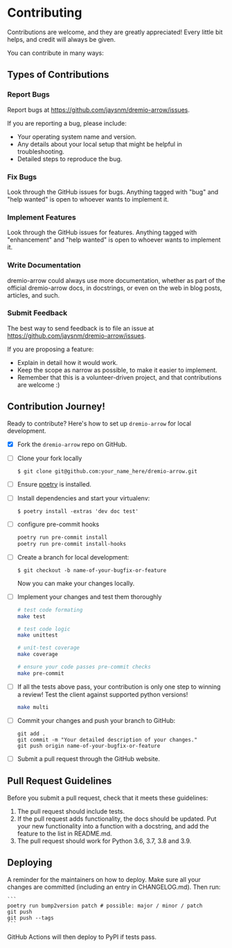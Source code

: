 # Contributing

Contributions are welcome, and they are greatly appreciated! Every little bit
helps, and credit will always be given.

You can contribute in many ways:

## Types of Contributions

### Report Bugs

Report bugs at https://github.com/jaysnm/dremio-arrow/issues.

If you are reporting a bug, please include:

* Your operating system name and version.
* Any details about your local setup that might be helpful in troubleshooting.
* Detailed steps to reproduce the bug.

### Fix Bugs

Look through the GitHub issues for bugs. Anything tagged with "bug" and "help
wanted" is open to whoever wants to implement it.

### Implement Features

Look through the GitHub issues for features. Anything tagged with "enhancement"
and "help wanted" is open to whoever wants to implement it.

### Write Documentation

dremio-arrow could always use more documentation, whether as part of the
official dremio-arrow docs, in docstrings, or even on the web in blog posts,
articles, and such.

### Submit Feedback

The best way to send feedback is to file an issue at https://github.com/jaysnm/dremio-arrow/issues.

If you are proposing a feature:

* Explain in detail how it would work.
* Keep the scope as narrow as possible, to make it easier to implement.
* Remember that this is a volunteer-driven project, and that contributions
  are welcome :)

## Contribution Journey!

Ready to contribute? Here's how to set up `dremio-arrow` for local development.

- [x] Fork the `dremio-arrow` repo on GitHub.
- [ ] Clone your fork locally

    ```
    $ git clone git@github.com:your_name_here/dremio-arrow.git
    ```

- [ ] Ensure [poetry](https://python-poetry.org/docs/master/#installation) is installed.
- [ ] Install dependencies and start your virtualenv:

    ```
    $ poetry install -extras 'dev doc test'
    ```

- [ ] configure pre-commit hooks

    ```bash
    poetry run pre-commit install
    poetry run pre-commit install-hooks
    ```

- [ ] Create a branch for local development:

    ```
    $ git checkout -b name-of-your-bugfix-or-feature
    ```

    Now you can make your changes locally.

- [ ] Implement your changes and test them thoroughly

    ```bash
    # test code formating
    make test

    # test code logic
    make unittest

    # unit-test coverage
    make coverage

    # ensure your code passes pre-commit checks
    make pre-commit
    ```

- [ ] If all the tests above pass, your contribution is only one step to winning a review! Test the client against supported python versions!

    ```bash
    make multi
    ```

- [ ] Commit your changes and push your branch to GitHub:

    ```
    git add .
    git commit -m "Your detailed description of your changes."
    git push origin name-of-your-bugfix-or-feature
    ```

- [ ] Submit a pull request through the GitHub website.

## Pull Request Guidelines

Before you submit a pull request, check that it meets these guidelines:

1. The pull request should include tests.
2. If the pull request adds functionality, the docs should be updated. Put
   your new functionality into a function with a docstring, and add the
   feature to the list in README.md.
3. The pull request should work for Python 3.6, 3.7, 3.8 and 3.9.


## Deploying

A reminder for the maintainers on how to deploy.
Make sure all your changes are committed (including an entry in CHANGELOG.md).
Then run:

    ```
    poetry run bump2version patch # possible: major / minor / patch
    git push
    git push --tags
    ```

GitHub Actions will then deploy to PyPI if tests pass.
